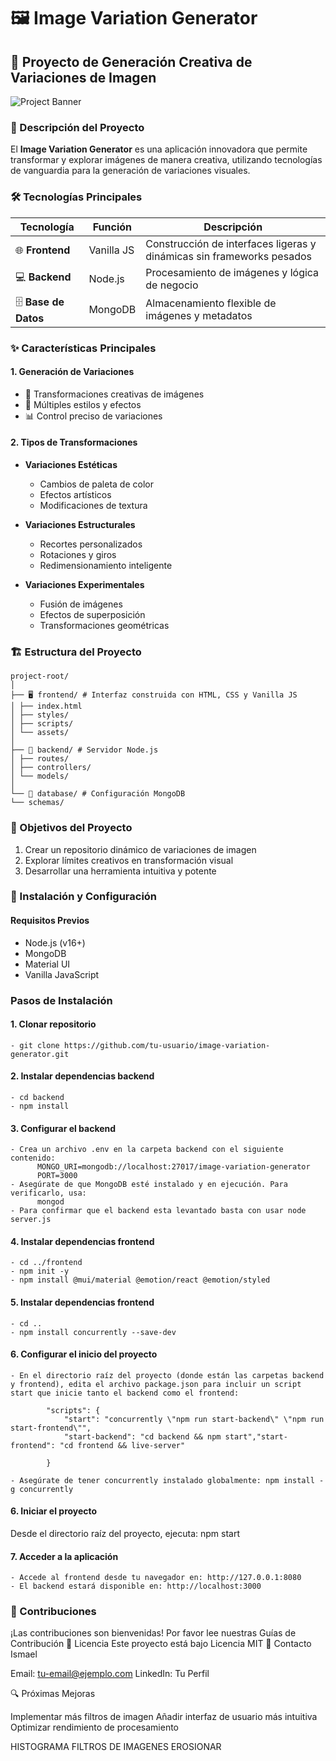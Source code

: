 # 🖼️ Image Variation Generator

## 🚀 Proyecto de Generación Creativa de Variaciones de Imagen

![Project Banner](https://via.placeholder.com/1200x400.png?text=Image+Variation+Generator)

### 📌 Descripción del Proyecto

El **Image Variation Generator** es una aplicación innovadora que permite transformar y explorar imágenes de manera creativa, utilizando tecnologías de vanguardia para la generación de variaciones visuales.

### 🛠 Tecnologías Principales

| Tecnología           | Función    | Descripción                                                           |
| -------------------- | ---------- | --------------------------------------------------------------------- |
| 🌐 **Frontend**      | Vanilla JS | Construcción de interfaces ligeras y dinámicas sin frameworks pesados |
| 💻 **Backend**       | Node.js    | Procesamiento de imágenes y lógica de negocio                         |
| 🗄️ **Base de Datos** | MongoDB    | Almacenamiento flexible de imágenes y metadatos                       |

### ✨ Características Principales

#### 1. Generación de Variaciones

- 🎨 Transformaciones creativas de imágenes
- 🔄 Múltiples estilos y efectos
- 📊 Control preciso de variaciones

#### 2. Tipos de Transformaciones

- **Variaciones Estéticas**

  - Cambios de paleta de color
  - Efectos artísticos
  - Modificaciones de textura

- **Variaciones Estructurales**

  - Recortes personalizados
  - Rotaciones y giros
  - Redimensionamiento inteligente

- **Variaciones Experimentales**
  - Fusión de imágenes
  - Efectos de superposición
  - Transformaciones geométricas

### 🏗️ Estructura del Proyecto

```plaintext
project-root/
│
├── 🖥️ frontend/ # Interfaz construida con HTML, CSS y Vanilla JS
│ ├── index.html
│ ├── styles/
│ ├── scripts/
│ └── assets/
│
├── 🔧 backend/ # Servidor Node.js
│ ├── routes/
│ ├── controllers/
│ └── models/
│
└── 💾 database/ # Configuración MongoDB
└── schemas/
```

### 🎯 Objetivos del Proyecto

1. Crear un repositorio dinámico de variaciones de imagen
2. Explorar límites creativos en transformación visual
3. Desarrollar una herramienta intuitiva y potente

### 🔧 Instalación y Configuración

#### Requisitos Previos

- Node.js (v16+)
- MongoDB
- Material UI
- Vanilla JavaScript

### Pasos de Instalación

#### 1. Clonar repositorio

    - git clone https://github.com/tu-usuario/image-variation-generator.git

#### 2. Instalar dependencias backend

    - cd backend
    - npm install

#### 3. Configurar el backend

    - Crea un archivo .env en la carpeta backend con el siguiente contenido:
          MONGO_URI=mongodb://localhost:27017/image-variation-generator
          PORT=3000
    - Asegúrate de que MongoDB esté instalado y en ejecución. Para verificarlo, usa:
          mongod
    - Para confirmar que el backend esta levantado basta con usar node server.js

#### 4. Instalar dependencias frontend

    - cd ../frontend
    - npm init -y
    - npm install @mui/material @emotion/react @emotion/styled

#### 5. Instalar dependencias frontend

    - cd ..
    - npm install concurrently --save-dev

#### 6. Configurar el inicio del proyecto

    - En el directorio raíz del proyecto (donde están las carpetas backend y frontend), edita el archivo package.json para incluir un script start que inicie tanto el backend como el frontend:

            "scripts": {
                "start": "concurrently \"npm run start-backend\" \"npm run start-frontend\"",
                "start-backend": "cd backend && npm start","start-frontend": "cd frontend && live-server"

            }

    - Asegúrate de tener concurrently instalado globalmente: npm install -g concurrently

#### 6. Iniciar el proyecto

Desde el directorio raíz del proyecto, ejecuta: npm start

#### 7. Acceder a la aplicación

    - Accede al frontend desde tu navegador en: http://127.0.0.1:8080
    - El backend estará disponible en: http://localhost:3000

### 🤝 Contribuciones

¡Las contribuciones son bienvenidas! Por favor lee nuestras Guías de Contribución
📄 Licencia
Este proyecto está bajo Licencia MIT
🔗 Contacto
Ismael

Email: tu-email@ejemplo.com
LinkedIn: Tu Perfil

🔍 Próximas Mejoras

Implementar más filtros de imagen
Añadir interfaz de usuario más intuitiva
Optimizar rendimiento de procesamiento


HISTOGRAMA
FILTROS DE IMAGENES
EROSIONAR
